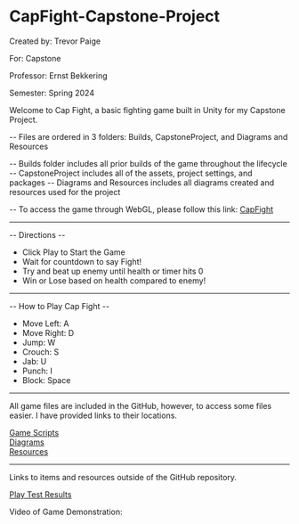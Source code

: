# CapFight-Capstone-Project

Created by: Trevor Paige

For: Capstone

Professor: Ernst Bekkering

Semester: Spring 2024


Welcome to Cap Fight, a basic fighting game built in Unity for my Capstone Project. 

-- Files are ordered in 3 folders: Builds, CapstoneProject, and Diagrams and Resources

-- Builds folder includes all prior builds of the game throughout the lifecycle
-- CapstoneProject includes all of the assets, project settings, and packages
-- Diagrams and Resources includes all diagrams created and resources used for the project

-- To access the game through WebGL, please follow this link: [CapFight](https://tpaige98.github.io/CapFight-Capstone-Project/)

------------------------------------------------------------------------------------------

-- Directions --
- Click Play to Start the Game
- Wait for countdown to say Fight!
- Try and beat up enemy until health or timer hits 0
- Win or Lose based on health compared to enemy!

------------------------------------------------------------------------------------------

-- How to Play Cap Fight --
- Move Left: A  
- Move Right: D  
- Jump: W  
- Crouch: S  
- Jab: U  
- Punch: I  
- Block: Space

------------------------------------------------------------------------------------------

All game files are included in the GitHub, however, to access some files easier. I have provided links to their locations. 

[Game Scripts](https://github.com/TPaige98/CapFight-Capstone-Project/tree/main/CapstoneProject/Assets/Scripts)  
[Diagrams](https://github.com/TPaige98/CapFight-Capstone-Project/tree/main/Diagrams%20and%20Resources)  
[Resources](https://github.com/TPaige98/CapFight-Capstone-Project/tree/main/Diagrams%20and%20Resources/Resource%20Documentation)  

------------------------------------------------------------------------------------------

Links to items and resources outside of the GitHub repository.

[Play Test Results](https://docs.google.com/spreadsheets/d/143gf62Esxf3qZ5tv517rJKo1JrLtUoWuzrrY7AAwLzk/edit?usp=sharing)

Video of Game Demonstration: 
